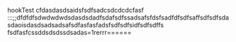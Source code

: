 hookTest
cfdasdasdsaidsfsdfsadcsdcdcdcfasf
:::;;dfdfdfsdwdwdwdsdasdsdadfsdafsdfssadsafsfdsfsadfdfsdfsaffsdfsdfsdasdaoisdasdsadsadsafsdfasfasfadsfsdfsdfsidfsdfsdffs
fsdfasfcssddsdsdssdsadas=1rerrr======
